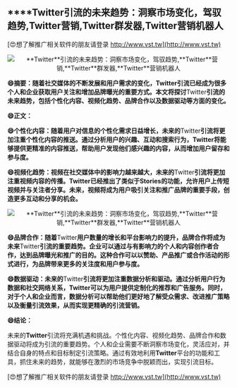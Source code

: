 ## ****Twitter**引流的未来趋势：洞察市场变化，驾驭趋势,**Twitter**营销,**Twitter**群发器,**Twitter**营销机器人**

[😍想了解推广相关软件的朋友请登录 http://www.vst.tw](http://www.vst.tw)

 <center><img src="https://vst.tw/MP4/tuiguang/png/0.png" alt="**Twitter**引流的未来趋势：洞察市场变化，驾驭趋势,**Twitter**营销,**Twitter**群发器,**Twitter**营销机器人"></center>

**😄摘要：随着社交媒体的不断发展和用户需求的变化，**Twitter**引流已经成为很多个人和企业获取用户关注和增加品牌曝光的重要方式。本文将探讨**Twitter**引流的未来趋势，包括个性化内容、视频化趋势、品牌合作以及数据驱动等方面的变化。**

**😄正文：**

**😄个性化内容：随着用户对信息的个性化需求日益增长，未来的**Twitter**引流将更加注重个性化内容的推送。通过分析用户的兴趣、互动和搜索行为，**Twitter**将能够提供更精准的内容推送，帮助用户发现他们感兴趣的内容，从而增加用户留存和参与度。**

**😄视频化趋势：视频在社交媒体中的影响力越来越大，未来的**Twitter**引流将更加注重视频内容的传播。**Twitter**已经推出了类似于Stories的功能，允许用户上传短视频并与关注者分享。未来，视频将成为用户吸引关注和推广品牌的重要手段，创造更多互动和分享的机会。**

 <center><img src="https://vst.tw/MP4/tuiguang/png/5.png" alt="**Twitter**引流的未来趋势：洞察市场变化，驾驭趋势,**Twitter**营销,**Twitter**群发器,**Twitter**营销机器人"></center>

**😄品牌合作：随着**Twitter**用户数量的增长和平台影响力的提升，品牌合作将成为未来**Twitter**引流的重要趋势。企业可以通过与有影响力的个人和内容创作者合作，达到品牌曝光和推广的目的。这种合作可以以赞助、产品推广或合作活动的形式进行，为品牌带来更多的关注度和用户参与度。**

**😄数据驱动：未来的**Twitter**引流将更加注重数据分析和驱动。通过分析用户行为数据和社交网络关系，**Twitter**可以为用户提供定制化的推荐和广告服务。同时，对于个人和企业而言，数据分析可以帮助他们更好地了解受众需求、改进推广策略以及衡量引流效果，从而实现更精确的引流营销。**

**😄结论：**

未来的**Twitter**引流将充满机遇和挑战。个性化内容、视频化趋势、品牌合作和数据驱动将成为引流的重要趋势。个人和企业需要不断洞察市场变化，灵活应对，并结合自身的特点和目标制定引流策略。通过有效地利用**Twitter**平台的功能和工具，抓住未来的趋势，就能够在激烈的市场竞争中脱颖而出，实现引流目标。

[😍想了解推广相关软件的朋友请登录 http://www.vst.tw](http://www.vst.tw)




